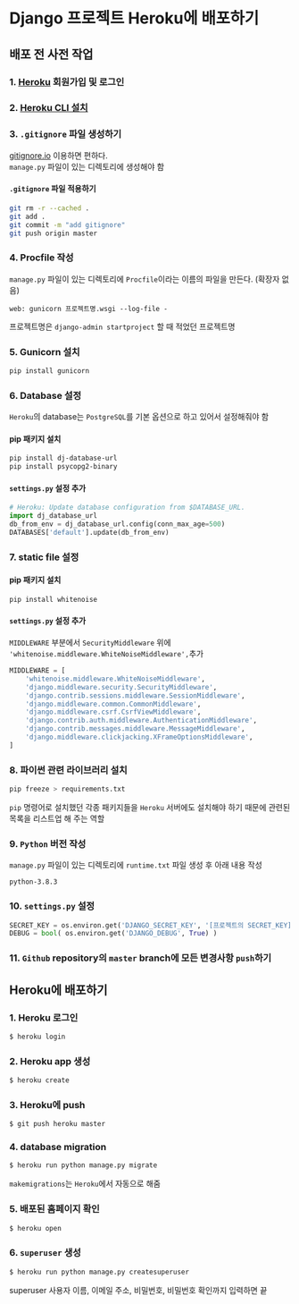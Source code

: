 # Django 프로젝트 Heroku에 배포하기  

## 배포 전 사전 작업  
### 1. [Heroku](https://www.heroku.com/) 회원가입 및 로그인  
### 2. [Heroku CLI 설치](https://devcenter.heroku.com/articles/getting-started-with-python#set-up)  
### 3. `.gitignore` 파일 생성하기  
[gitignore.io](https://www.toptal.com/developers/gitignore) 이용하면 편하다.  
`manage.py` 파일이 있는 디렉토리에 생성해야 함  
#### `.gitignore` 파일 적용하기  
```bash
git rm -r --cached .
git add .
git commit -m "add gitignore"
git push origin master
```
### 4. Procfile 작성  
`manage.py` 파일이 있는 디렉토리에 `Procfile`이라는 이름의 파일을 만든다. (확장자 없음)  
```
web: gunicorn 프로젝트명.wsgi --log-file -
```
프로젝트명은 `django-admin startproject` 할 때 적었던 프로젝트명  
### 5. Gunicorn 설치
```bash
pip install gunicorn
```
### 6. Database 설정  
`Heroku`의 database는 `PostgreSQL`를 기본 옵션으로 하고 있어서 설정해줘야 함  
#### pip 패키지 설치  
```bash
pip install dj-database-url
pip install psycopg2-binary
```
#### `settings.py` 설정 추가  
```python
# Heroku: Update database configuration from $DATABASE_URL.
import dj_database_url
db_from_env = dj_database_url.config(conn_max_age=500)
DATABASES['default'].update(db_from_env)
```
### 7. static file 설정  
#### pip 패키지 설치  
```bash
pip install whitenoise
```
#### `settings.py` 설정 추가  
`MIDDLEWARE` 부분에서 `SecurityMiddleware` 위에 `'whitenoise.middleware.WhiteNoiseMiddleware',`추가  
```python
MIDDLEWARE = [
    'whitenoise.middleware.WhiteNoiseMiddleware',
    'django.middleware.security.SecurityMiddleware',
    'django.contrib.sessions.middleware.SessionMiddleware',
    'django.middleware.common.CommonMiddleware',
    'django.middleware.csrf.CsrfViewMiddleware',
    'django.contrib.auth.middleware.AuthenticationMiddleware',
    'django.contrib.messages.middleware.MessageMiddleware',
    'django.middleware.clickjacking.XFrameOptionsMiddleware',
]
```
### 8. 파이썬 관련 라이브러리 설치  
```bash
pip freeze > requirements.txt
```
`pip` 명령어로 설치했던 각종 패키지들을 `Heroku` 서버에도 설치해야 하기 때문에 관련된 목록을 리스트업 해 주는 역할  
### 9. `Python` 버전 작성
`manage.py` 파일이 있는 디렉토리에 `runtime.txt` 파일 생성 후 아래 내용 작성  
```
python-3.8.3
```
### 10. `settings.py` 설정  
```python
SECRET_KEY = os.environ.get('DJANGO_SECRET_KEY', '[프로젝트의 SECRET_KEY]')
DEBUG = bool( os.environ.get('DJANGO_DEBUG', True) )
```
### 11. `Github` repository의 `master` branch에 모든 변경사항 `push`하기  

## Heroku에 배포하기  
### 1. Heroku 로그인  
```bash
$ heroku login
```
### 2. Heroku app 생성  
```bash
$ heroku create
```
### 3. Heroku에 push  
```bash
$ git push heroku master
```
### 4. database migration  
```bash
$ heroku run python manage.py migrate
```
`makemigrations`는 `Heroku`에서 자동으로 해줌  
### 5. 배포된 홈페이지 확인  
```bash
$ heroku open
```
### 6. `superuser` 생성  
```bash
$ heroku run python manage.py createsuperuser
```
superuser 사용자 이름, 이메일 주소, 비밀번호, 비밀번호 확인까지 입력하면 끝  

